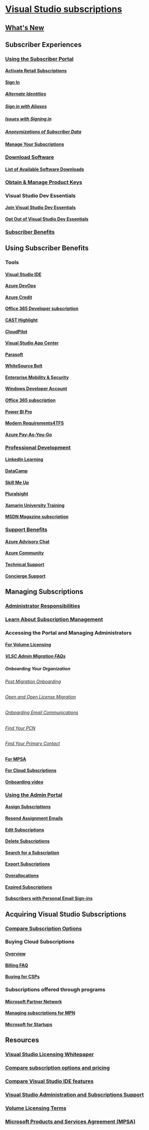 # [Visual Studio subscriptions](index.md)
## [What's New](whats-new-in-subscriptions.md)
## Subscriber Experiences
### [Using the Subscriber Portal](using-the-subscriber-portal.md)
#### [Activate Retail Subscriptions](activate-store-subscriptions.md)
#### [Sign In](signing-in.md)
##### [Alternate Identities](vs-alternate-identity.md)
##### [Sign in with Aliases](aliasing.md)
##### [Issues with Signing in](sign-in-issues.md)
##### [Anonymizations of Subscriber Data](anonymization.md)
#### [Manage Your Subscriptions](manage-vs-subscriptions.md)
### [Download Software](subscriber-downloads.md)
#### [List of Available Software Downloads](software-download-list.md)
### [Obtain & Manage Product Keys](product-keys.md)
### Visual Studio Dev Essentials
#### [Join Visual Studio Dev Essentials](join-dev-essentials.md)
#### [Opt Out of Visual Studio Dev Essentials](leave-vsde.md)
### [Subscriber Benefits](subscriber-benefits.md)
## Using Subscriber Benefits
### Tools
#### [Visual Studio IDE ](vs-ide-benefit.md)
#### [Azure DevOps](vs-azure-devops.md)
#### [Azure Credit](vs-azure.md)
#### [Office 365 Developer subscription](vs-office-dev.md)
#### [CAST Highlight](vs-cast.md)
#### [CloudPilot](vs-cloudpilot.md)
#### [Visual Studio App Center](vs-visual-studio-app-center.md)
#### [Parasoft ](vs-parasoft.md)
#### [WhiteSource Bolt](vs-whitesource.md)
#### [Enterprise Mobility & Security](vs-ems.md)
#### [Windows Developer Account](vs-windows-dev.md)
#### [Office 365 subscription](vs-office365.md)
#### [Power BI Pro ](vs-pbi.md)
#### [Modern Requirements4TFS](vs-modernreq.md)
#### [Azure Pay-As-You-Go](vs-azure-payg.md)
### [Professional Development](professional-development.md)
#### [LinkedIn Learning](vs-linkedin-learning.md)
#### [DataCamp](vs-datacamp.md)
#### [Skill Me Up](vs-opsgility.md)
#### [Pluralsight](vs-pluralsight.md)
#### [Xamarin University Training](vs-xamarin.md)
#### [MSDN Magazine subscription](vs-msdn.md)
### [Support Benefits](technical-support.md)
#### [Azure Advisory Chat](vs-azure-advisory-chat.md)
#### [Azure Community](vs-azure-community.md)
#### [Technical Support](vs-tech-support.md)
#### [Concierge Support](vs-concierge-chat.md)
## Managing Subscriptions
### [Administrator Responsibilities](admin-responsibilities.md)
### [Learn About Subscription Management](subscription-management-info.md)
### Accessing the Portal and Managing Administrators
#### [For Volume Licensing](volume-license-admins.md)
##### [VLSC Admin Migration FAQs](vlsc-admin-faq.md)
##### Onboarding Your Organization
###### [Post Migration Onboarding](post-migration-onboarding.md)
###### [Open and Open License Migration](open-migration.md)
###### [Onboarding Email Communications](volume-license-onboarding-email.md)
###### [Find Your PCN](find-pcn.md)
###### [Find Your Primary Contact](find-primary-contact.md)
#### [For MPSA](mpsa.md)
#### [For Cloud Subscriptions](cloud-admin.md)
#### [Onboarding video](https://youtu.be/plSu6fpi7UI)
### [Using the Admin Portal](using-admin-portal.md)
#### [Assign Subscriptions](assign-license.md)
#### [Resend Assignment Emails](resend-assignment-email.md)
#### [Edit Subscriptions](edit-license.md)
#### [Delete Subscriptions](delete-license.md)
#### [Search for a Subscription](search-license.md)
#### [Export Subscriptions](exporting-subscriptions.md)
#### [Overallocations](handle-overclaimed-license.md)
#### [Expired Subscriptions](handle-expired-license.md)
#### [Subscribers with Personal Email Sign-ins](personal-email-sign-ins.md)
## Acquiring Visual Studio Subscriptions
### [Compare Subscription Options](https://visualstudio.microsoft.com/vs/pricing)
### Buying Cloud Subscriptions
#### [Overview](vscloud-overview.md)
#### [Billing FAQ](vscloud-billing-faq.md)
#### [Buying for CSPs](vscloud-csp.md)
### Subscriptions offered through programs
#### [Microsoft Partner Network](program-mpn.md)
#### [Managing subscriptions for MPN](manage-mpn-subscriptions.md)
#### [Microsoft for Startups](program-startups.md)
## Resources
### [Visual Studio Licensing Whitepaper](https://aka.ms/vslicensing)
### [Compare subscription options and pricing](https://visualstudio.microsoft.com/vs/pricing)
### [Compare Visual Studio IDE features](https://visualstudio.microsoft.com/vs/compare)
### [Visual Studio Administration and Subscriptions Support](https://visualstudio.microsoft.com/support/support-overview-vs)
### [Volume Licensing Terms](https://www.microsoft.com/en-us/licensing/product-licensing/products.aspx)
### [Microsoft Products and Services Agreement (MPSA)](https://www.microsoft.com/en-us/licensing/mpsa/default.aspx)
